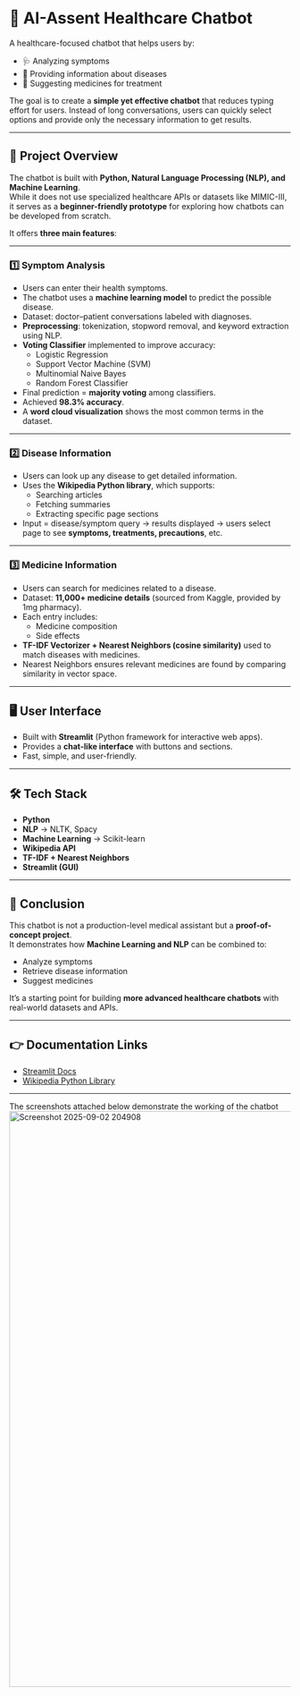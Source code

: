 # 🤖 AI-Assent Healthcare Chatbot  

A healthcare-focused chatbot that helps users by:  
- 🩺 Analyzing symptoms  
- 📖 Providing information about diseases  
- 💊 Suggesting medicines for treatment  

The goal is to create a **simple yet effective chatbot** that reduces typing effort for users. Instead of long conversations, users can quickly select options and provide only the necessary information to get results.  

---

## 📌 Project Overview  

The chatbot is built with **Python, Natural Language Processing (NLP), and Machine Learning**.  
While it does not use specialized healthcare APIs or datasets like MIMIC-III, it serves as a **beginner-friendly prototype** for exploring how chatbots can be developed from scratch.  

It offers **three main features**:  

---

### 1️⃣ Symptom Analysis  
- Users can enter their health symptoms.  
- The chatbot uses a **machine learning model** to predict the possible disease.  
- Dataset: doctor–patient conversations labeled with diagnoses.  
- **Preprocessing**: tokenization, stopword removal, and keyword extraction using NLP.  
- **Voting Classifier** implemented to improve accuracy:  
  - Logistic Regression  
  - Support Vector Machine (SVM)  
  - Multinomial Naive Bayes  
  - Random Forest Classifier  
- Final prediction = **majority voting** among classifiers.  
- Achieved **98.3% accuracy**.  
- A **word cloud visualization** shows the most common terms in the dataset.  

---

### 2️⃣ Disease Information  
- Users can look up any disease to get detailed information.  
- Uses the **Wikipedia Python library**, which supports:  
  - Searching articles  
  - Fetching summaries  
  - Extracting specific page sections  
- Input = disease/symptom query → results displayed → users select page to see **symptoms, treatments, precautions**, etc.  

---

### 3️⃣ Medicine Information  
- Users can search for medicines related to a disease.  
- Dataset: **11,000+ medicine details** (sourced from Kaggle, provided by 1mg pharmacy).  
- Each entry includes:  
  - Medicine composition  
  - Side effects  
- **TF-IDF Vectorizer + Nearest Neighbors (cosine similarity)** used to match diseases with medicines.  
- Nearest Neighbors ensures relevant medicines are found by comparing similarity in vector space.  

---

## 🖥️ User Interface  

- Built with **Streamlit** (Python framework for interactive web apps).  
- Provides a **chat-like interface** with buttons and sections.  
- Fast, simple, and user-friendly.  

---

## 🛠️ Tech Stack  

- **Python**  
- **NLP** → NLTK, Spacy  
- **Machine Learning** → Scikit-learn  
- **Wikipedia API**  
- **TF-IDF + Nearest Neighbors**  
- **Streamlit (GUI)**  

---

## 🚀 Conclusion  

This chatbot is not a production-level medical assistant but a **proof-of-concept project**.  
It demonstrates how **Machine Learning and NLP** can be combined to:  
- Analyze symptoms  
- Retrieve disease information  
- Suggest medicines  

It’s a starting point for building **more advanced healthcare chatbots** with real-world datasets and APIs.  

---

## 👉 Documentation Links  

- [Streamlit Docs](https://streamlit.io)  
- [Wikipedia Python Library](https://pypi.org/project/wikipedia/)  


---
The screenshots attached below demonstrate the working of the chatbot
<img width="1902" height="1030" alt="Screenshot 2025-09-02 204908" src="https://github.com/user-attachments/assets/8bdb76f0-710c-46a9-81b6-f507272ab6a7" />


